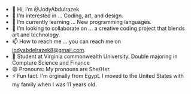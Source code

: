 - 👋 Hi, I’m @JodyAbdulrazek 
- 👀 I’m interested in ... Coding, art, and design.
- 🌱 I’m currently learning ... New programming languages.
- 💞️ I’m looking to collaborate on ...  a creative coding project that blends art and technology.
- 📫 How to reach me ... you can reach me on jodyabdelrazek8@gmail.com.
- 💞️ Student at Virginia commonwealth University. Double majoring in Compture Science and Finance
- 😄 Pronouns: My pronouns are She/Her.
- ⚡ Fun fact: I'm orginally from Egypt. I moved to the United States with my family when I was 11 years old.

<!---
JodyAbdulrazek/JodyAbdulrazek is a ✨ special ✨ repository because its `README.md` (this file) appears on your GitHub profile.
You can click the Preview link to take a look at your changes.
--->
